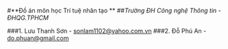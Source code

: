 #**Đồ án môn học Trí tuệ nhân tạo **
##*Trường ĐH Công nghệ Thông tin - ĐHQG.TPHCM*

###1. Lưu Thanh Sơn - sonlam1102@yahoo.com.vn
###2. Đỗ Phú An - do.phuan@gmail.com